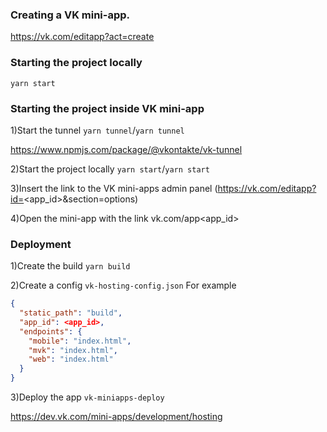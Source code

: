 ### Creating a VK mini-app.

https://vk.com/editapp?act=create

### Starting the project locally

`yarn start`

### Starting the project inside VK mini-app

1)Start the tunnel `yarn tunnel`/`yarn tunnel`

https://www.npmjs.com/package/@vkontakte/vk-tunnel

2)Start the project locally `yarn start`/`yarn start`

3)Insert the link to the VK mini-apps admin panel (https://vk.com/editapp?id=<app_id>&section=options)

4)Open the mini-app with the link vk.com/app<app_id>

### Deployment

1)Create the build `yarn build`

2)Create a config `vk-hosting-config.json` For example

```json
{
  "static_path": "build",
  "app_id": <app_id>,
  "endpoints": {
    "mobile": "index.html",
    "mvk": "index.html",
    "web": "index.html"
  }
}
```

3)Deploy the app `vk-miniapps-deploy`

https://dev.vk.com/mini-apps/development/hosting
